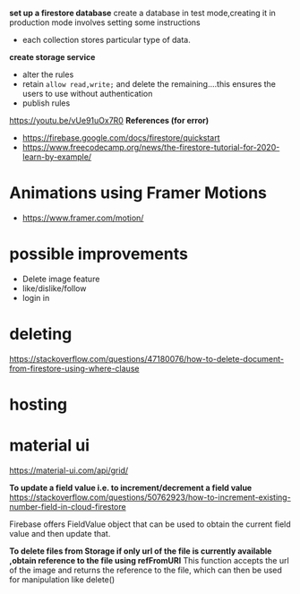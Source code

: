 **set up a firestore database**
create a database in test mode,creating it in production mode involves setting some instructions

- each collection stores particular type of data.

**create storage service**

- alter the rules
- retain `allow read,write;` and delete the remaining....this ensures the users to use without authentication
- publish rules

https://youtu.be/vUe91uOx7R0
**References (for error)**

- https://firebase.google.com/docs/firestore/quickstart
- https://www.freecodecamp.org/news/the-firestore-tutorial-for-2020-learn-by-example/

# Animations using Framer Motions

- https://www.framer.com/motion/

# possible improvements

- Delete image feature
- like/dislike/follow
- login in

# deleting

https://stackoverflow.com/questions/47180076/how-to-delete-document-from-firestore-using-where-clause

# hosting

# material ui

https://material-ui.com/api/grid/

**To update a field value i.e. to increment/decrement a field value**
https://stackoverflow.com/questions/50762923/how-to-increment-existing-number-field-in-cloud-firestore

Firebase offers FieldValue object that can be used to obtain the current field value and then update that.

**To delete files from Storage if only url of the file is currently available ,obtain reference to the file using refFromURl**
This function accepts the url of the image and returns the reference to the file, which can then be used for manipulation like delete()
